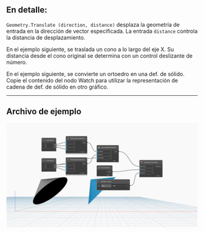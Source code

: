 <!--- Autodesk.DesignScript.Geometry.Geometry.Translate(geometry, direction, distance) --->
<!--- VFC6POT43M5NJWDFF7AUKJGGSYBTQR6NTLNU7SFQHJ4F52OTF5KA --->
## En detalle:
`Geometry.Translate (direction, distance)` desplaza la geometría de entrada en la dirección de vector especificada. La entrada `distance` controla la distancia de desplazamiento.

En el ejemplo siguiente, se traslada un cono a lo largo del eje X. Su distancia desde el cono original se determina con un control deslizante de número.

En el ejemplo siguiente, se convierte un ortoedro en una def. de sólido. Copie el contenido del nodo Watch para utilizar la representación de cadena de def. de sólido en otro gráfico.

___
## Archivo de ejemplo

![Geometry.Translate](./VFC6POT43M5NJWDFF7AUKJGGSYBTQR6NTLNU7SFQHJ4F52OTF5KA_img.jpg)
